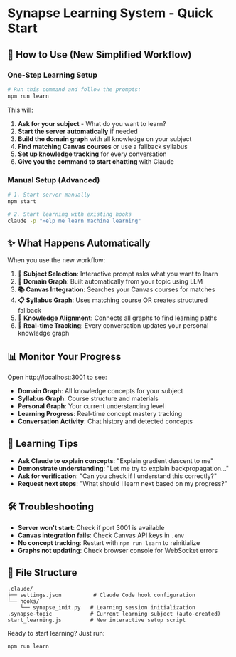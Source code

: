 # Synapse Learning System - Quick Start

## 🚀 How to Use (New Simplified Workflow)

### One-Step Learning Setup
```bash
# Run this command and follow the prompts:
npm run learn
```

This will:
1. **Ask for your subject** - What do you want to learn?
2. **Start the server automatically** if needed
3. **Build the domain graph** with all knowledge on your subject
4. **Find matching Canvas courses** or use a fallback syllabus
5. **Set up knowledge tracking** for every conversation
6. **Give you the command to start chatting** with Claude

### Manual Setup (Advanced)
```bash
# 1. Start server manually
npm start

# 2. Start learning with existing hooks
claude -p "Help me learn machine learning"
```

## ✨ What Happens Automatically

When you use the new workflow:

1. **🎯 Subject Selection**: Interactive prompt asks what you want to learn
2. **🧠 Domain Graph**: Built automatically from your topic using LLM
3. **📚 Canvas Integration**: Searches your Canvas courses for matches
4. **📋 Syllabus Graph**: Uses matching course OR creates structured fallback
5. **🔗 Knowledge Alignment**: Connects all graphs to find learning paths
6. **💬 Real-time Tracking**: Every conversation updates your personal knowledge graph

## 📊 Monitor Your Progress

Open http://localhost:3001 to see:
- **Domain Graph**: All knowledge concepts for your subject
- **Syllabus Graph**: Course structure and materials
- **Personal Graph**: Your current understanding level
- **Learning Progress**: Real-time concept mastery tracking
- **Conversation Activity**: Chat history and detected concepts

## 🎯 Learning Tips

- **Ask Claude to explain concepts**: "Explain gradient descent to me"
- **Demonstrate understanding**: "Let me try to explain backpropagation..."
- **Ask for verification**: "Can you check if I understand this correctly?"
- **Request next steps**: "What should I learn next based on my progress?"

## 🛠️ Troubleshooting

- **Server won't start**: Check if port 3001 is available
- **Canvas integration fails**: Check Canvas API keys in `.env`
- **No concept tracking**: Restart with `npm run learn` to reinitialize
- **Graphs not updating**: Check browser console for WebSocket errors

## 📁 File Structure

```
.claude/
├── settings.json          # Claude Code hook configuration
└── hooks/
    └── synapse_init.py   # Learning session initialization
.synapse-topic            # Current learning subject (auto-created)
start_learning.js         # New interactive setup script
```

Ready to start learning? Just run:
```bash
npm run learn
```
